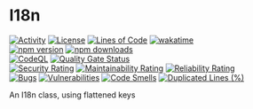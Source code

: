 # I18n
[![Activity](https://img.shields.io/github/commit-activity/m/Mephisto5558/I18n)](https://github.com/Mephisto5558/I18n/pulse)
[![License](https://img.shields.io/github/license/Mephisto5558/I18n)](https://github.com/Mephisto5558/I18n/blob/main/LICENSE)
[![Lines of Code](https://sonarcloud.io/api/project_badges/measure?project=Mephisto5558_I18n&metric=ncloc)](https://sonarcloud.io/summary/new_code?id=Mephisto5558_I18n)
[![wakatime](https://wakatime.com/badge/github/Mephisto5558/I18n.svg)](https://wakatime.com/badge/github/Mephisto5558/I18n)<br>
[![npm version](https://badge.fury.io/js/@mephisto5558%2Fmongoose-db.svg)](https://www.npmjs.com/package/@mephisto5558/mongoose-db)
[![npm downloads](https://img.shields.io/npm/dm/%40mephisto5558%2Fmongoose-db)](https://www.npmjs.com/package/@mephisto5558/mongoose-db)<br>
[![CodeQL](https://github.com/Mephisto5558/Bot-Website/actions/workflows/codeql-analysis.yml/badge.svg?branch=main)](https://github.com/Mephisto5558/Bot-Website/actions/workflows/codeql-analysis.yml)
[![Quality Gate Status](https://sonarcloud.io/api/project_badges/measure?project=Mephisto5558_I18n&metric=alert_status)](https://sonarcloud.io/summary/new_code?id=Mephisto5558_I18n)<br>
[![Security Rating](https://sonarcloud.io/api/project_badges/measure?project=Mephisto5558_I18n&metric=security_rating)](https://sonarcloud.io/summary/new_code?id=Mephisto5558_I18n)
[![Maintainability Rating](https://sonarcloud.io/api/project_badges/measure?project=Mephisto5558_I18n&metric=sqale_rating)](https://sonarcloud.io/summary/new_code?id=Mephisto5558_I18n)
[![Reliability Rating](https://sonarcloud.io/api/project_badges/measure?project=Mephisto5558_I18n&metric=reliability_rating)](https://sonarcloud.io/summary/new_code?id=Mephisto5558_I18n)<br>
[![Bugs](https://sonarcloud.io/api/project_badges/measure?project=Mephisto5558_I18n&metric=bugs)](https://sonarcloud.io/summary/new_code?id=Mephisto5558_I18n)
[![Vulnerabilities](https://sonarcloud.io/api/project_badges/measure?project=Mephisto5558_I18n&metric=vulnerabilities)](https://sonarcloud.io/summary/new_code?id=Mephisto5558_I18n)
[![Code Smells](https://sonarcloud.io/api/project_badges/measure?project=Mephisto5558_I18n&metric=code_smells)](https://sonarcloud.io/summary/new_code?id=Mephisto5558_I18n)
[![Duplicated Lines (%)](https://sonarcloud.io/api/project_badges/measure?project=Mephisto5558_I18n&metric=duplicated_lines_density)](https://sonarcloud.io/summary/new_code?id=Mephisto5558_I18n)

An I18n class, using flattened keys
